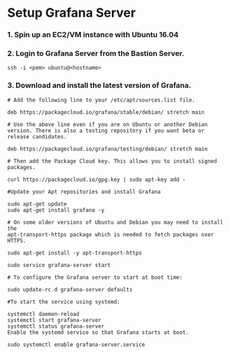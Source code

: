 # Setup Grafana Server
### 1.  Spin up an EC2/VM instance with Ubuntu 16.04

### 2. Login to Grafana Server from the Bastion Server. 
```
ssh -i <pem> ubuntu@<hostname>
```

### 3. Download and install the latest version of Grafana. 
```
# Add the following line to your /etc/apt/sources.list file.

deb https://packagecloud.io/grafana/stable/debian/ stretch main

# Use the above line even if you are on Ubuntu or another Debian version. There is also a testing repository if you want beta or release candidates.

deb https://packagecloud.io/grafana/testing/debian/ stretch main

# Then add the Package Cloud key. This allows you to install signed packages.

curl https://packagecloud.io/gpg.key | sudo apt-key add -

#Update your Apt repositories and install Grafana

sudo apt-get update
sudo apt-get install grafana -y

# On some older versions of Ubuntu and Debian you may need to install the 
apt-transport-https package which is needed to fetch packages over HTTPS.

sudo apt-get install -y apt-transport-https

sudo service grafana-server start

# To configure the Grafana server to start at boot time:

sudo update-rc.d grafana-server defaults

#To start the service using systemd:

systemctl daemon-reload
systemctl start grafana-server
systemctl status grafana-server
Enable the systemd service so that Grafana starts at boot.

sudo systemctl enable grafana-server.service
```
